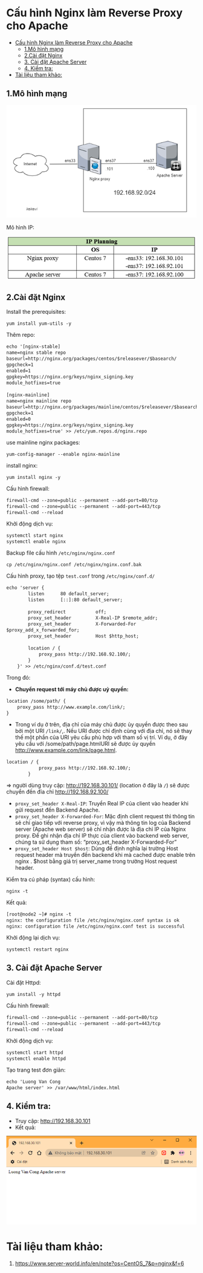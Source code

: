 # Cấu hình Nginx làm Reverse Proxy cho Apache


- [Cấu hình Nginx làm Reverse Proxy cho Apache](#cấu-hình-nginx-làm-reverse-proxy-cho-apache)
  - [1.Mô hình mạng](#1mô-hình-mạng)
  - [2.Cài đặt Nginx](#2cài-đặt-nginx)
  - [3. Cài đặt Apache Server](#3-cài-đặt-apache-server)
  - [4. Kiểm tra:](#4-kiểm-tra)
- [Tài liệu tham khảo:](#tài-liệu-tham-khảo)

## 1.Mô hình mạng

![](../image/proxy-mhm.png)

Mô hình IP:

![](../image/proxy-ip.png)
## 2.Cài đặt Nginx

Install the prerequisites:
```
yum install yum-utils -y
```
Thêm repo:

```
echo '[nginx-stable]
name=nginx stable repo
baseurl=http://nginx.org/packages/centos/$releasever/$basearch/
gpgcheck=1
enabled=1
gpgkey=https://nginx.org/keys/nginx_signing.key
module_hotfixes=true

[nginx-mainline]
name=nginx mainline repo
baseurl=http://nginx.org/packages/mainline/centos/$releasever/$basearch/
gpgcheck=1
enabled=0
gpgkey=https://nginx.org/keys/nginx_signing.key
module_hotfixes=true' >> /etc/yum.repos.d/nginx.repo
```
use mainline nginx packages:
```
yum-config-manager --enable nginx-mainline
```
install nginx:
```
yum install nginx -y
```

Cấu hình firewall:
```
firewall-cmd --zone=public --permanent --add-port=80/tcp
firewall-cmd --zone=public --permanent --add-port=443/tcp
firewall-cmd --reload
```
Khởi động dịch vụ:
```
systemctl start nginx
systemctl enable nginx
```
Backup file cấu hình `/etc/nginx/nginx.conf`
```
cp /etc/nginx/nginx.conf /etc/nginx/nginx.conf.bak
```
Cấu hình proxy, tạo tệp `test.conf` trong `/etc/nginx/conf.d/`
```
echo 'server {
        listen      80 default_server;
        listen      [::]:80 default_server;

        proxy_redirect           off;
        proxy_set_header         X-Real-IP $remote_addr;
        proxy_set_header         X-Forwarded-For $proxy_add_x_forwarded_for;
        proxy_set_header         Host $http_host;

        location / {
            proxy_pass http://192.168.92.100/;
        }
    }' >> /etc/nginx/conf.d/test.conf
```

Trong đó: 
- **Chuyển request tới máy chủ được uỷ quyền:**
```
location /some/path/ {
    proxy_pass http://www.example.com/link/;
}
```

- Trong ví dụ  ở trên, địa chỉ của máy chủ được ủy quyền được theo sau bởi một URI `/link/`,. Nếu URI được chỉ định cùng với địa chỉ, nó sẽ thay thế một phần của URI yêu cầu phù hợp với tham số vị trí. Ví dụ, ở đây yêu cầu với /some/path/page.htmlURI sẽ được ủy quyền http://www.example.com/link/page.html. 

```
location / {
            proxy_pass http://192.168.92.100/;
        }
```
=> người dùng truy cập: http://192.168.30.101/ (location ở đây là `/`) sẽ được chuyển đến đỉa chỉ http://192.168.92.100/

- `proxy_set_header X-Real-IP`: Truyền Real IP của client vào header khi gửi request đến Backend Apache.
- `proxy_set_header X-Forwarded-For`: Mặc định client request thì thông tin sẽ chỉ giao tiếp với reverse proxy, vì vậy mà thông tin log của Backend server (Apache web server) sẽ chỉ nhận được là địa chỉ IP của Nginx proxy. Để ghi nhận địa chỉ IP thực của client vào backend web server, chúng ta sử dụng tham số: “proxy_set_header X-Forwarded-For”
- `proxy_set_header Host $host`: Dùng để định nghĩa lại trường Host request header mà truyền đến backend khi mà cached được enable trên nginx . $host bằng giá trị server_name trong trường Host request header.

Kiểm tra cú pháp (syntax) cấu hình:
```
nginx -t
```
Kết quả:
```
[root@node2 ~]# nginx -t
nginx: the configuration file /etc/nginx/nginx.conf syntax is ok
nginx: configuration file /etc/nginx/nginx.conf test is successful
```
Khởi động lại dịch vụ:
```
systemctl restart nginx
```

## 3. Cài đặt Apache Server


Cài đặt Httpd:
```
yum install -y httpd
```
Cấu hình firewall:
```
firewall-cmd --zone=public --permanent --add-port=80/tcp
firewall-cmd --zone=public --permanent --add-port=443/tcp
firewall-cmd --reload
```

Khởi động dịch vụ:
```
systemctl start httpd
systemctl enable httpd
```

Tạo trang test đơn giản:
```
echo 'Luong Van Cong
Apache server' >> /var/www/html/index.html
```

## 4. Kiểm tra:
- Truy cập: http://192.168.30.101
- Kết quả:

![](../image/proxy-kq.png)


# Tài liệu tham khảo:

1. https://www.server-world.info/en/note?os=CentOS_7&p=nginx&f=6